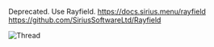 Deprecated. Use Rayfield.
https://docs.sirius.menu/rayfield
https://github.com/SiriusSoftwareLtd/Rayfield

![Thread](https://user-images.githubusercontent.com/77512805/164973978-31f19af4-528a-4af0-9ba8-21bc22e668ef.png)

